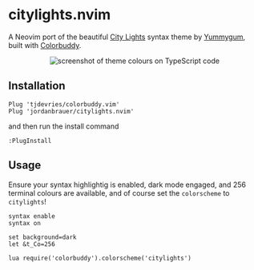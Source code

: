 # citylights.nvim

A Neovim port of the beautiful [City Lights](https://citylights.xyz/) syntax
theme by [Yummygum](https://yummygum.com/), built with [Colorbuddy](https://github.com/tjdevries/colorbuddy.nvim).

<p align="center">
  <img src="https://github.com/jordanbrauer/citylights.nvim/example/theme.png" alt="screenshot of theme colours on TypeScript code">
</p>

## Installation

```vim
Plug 'tjdevries/colorbuddy.vim'
Plug 'jordanbrauer/citylights.nvim'
```

and then run the install command

```vim
:PlugInstall
```

## Usage

Ensure your syntax highlightig is enabled, dark mode engaged, and 256 terminal
colours are available, and of course set the `colorscheme` to `citylights`!

```vim
syntax enable
syntax on

set background=dark
let &t_Co=256

lua require('colorbuddy').colorscheme('citylights')
```
